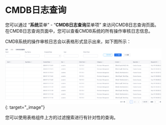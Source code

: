 # CMDB日志查询

您可以通过 “**系统**菜单” - “**CMDB日志查询**菜单项” 来访问CMDB日志查询页面。在CMDB日志查询页面中，您可以查看CMDB系统的所有操作审核日志信息。


CMDB系统的操作审核日志会以表格形式显示出来，如下图所示：

[![资源实例表格](images/cmdb-model/cmdb-logging.png)](images/cmdb-model/cmdb-logging.png){: target="\_image"}

您可以使用表格组件上方的过滤搜索进行有针对性的查询。
